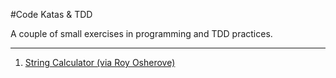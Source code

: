 #Code Katas & TDD

A couple of small exercises in programming and TDD practices.

----
1. [String Calculator (via Roy Osherove)](https://github.com/DominikJaniec/CodeKatasTDD/tree/master/Kata.01%20-%20String%20Calculator)
